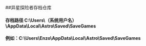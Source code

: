 ##异星探险者存档仓库

#### 存档路径 C:\Users\（系统用户名）\AppData\Local\Astro\Saved\SaveGames

#### 例如：C:\Users\Enzo\AppData\Local\Astro\Saved\SaveGames
